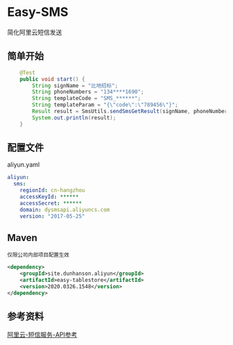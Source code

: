 # Easy-SMS

简化阿里云短信发送

## 简单开始

```java
    @Test
    public void start() {
        String signName = "比地招标";
        String phoneNumbers = "134****1690";
        String templateCode = "SMS_******";
        String templateParam = "{\"code\":\"789456\"}";
        Result result = SmsUtils.sendSmsGetResult(signName, phoneNumbers, templateCode, templateParam);
        System.out.println(result);
    }
```

## 配置文件

aliyun.yaml

```yaml
aliyun:
  sms:
    regionId: cn-hangzhou
    accessKeyId: ******
    accessSecret: ******
    domain: dysmsapi.aliyuncs.com
    version: "2017-05-25"
```

## Maven

``仅限公司内部项目配置生效``

```xml
<dependency>
    <groupId>site.dunhanson.aliyun</groupId>
    <artifactId>easy-tablestore</artifactId>
    <version>2020.0326.1548</version>
</dependency>
```

## 参考资料

[阿里云-短信服务-API参考](https://help.aliyun.com/document_detail/101300.html)